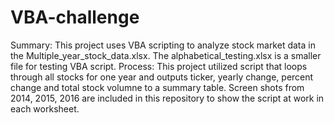 # VBA-challenge
Summary: 
This project uses VBA scripting to analyze stock market data in the Multiple_year_stock_data.xlsx. The alphabetical_testing.xlsx is a smaller file for testing VBA script.
Process:
This project utilized script that loops through all stocks for one year and outputs ticker, yearly change, percent change and total stock volumne to a summary table. 
Screen shots from 2014, 2015, 2016 are included in this repository to show the script at work in each worksheet. 
